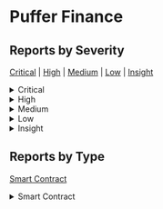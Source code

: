 # Puffer Finance

## Reports by Severity

[Critical](./#critical) | [High](./#high) | [Medium](./#medium) | [Low](./#low) | [Insight](./#insight)

<details>

<summary>Critical</summary>

* [28788 - \[SC - Critical\] Slash during a withdrawal from EigenLayer will ...](28788-sc-critical-slash-during-a-withdrawal-from-eigenlayer-will-....md)

</details>

<details>

<summary>High</summary>

* [29033 - \[SC - High\] Queued data will be lost if Tx is unsuccessful ...](29033-sc-high-queued-data-will-be-lost-if-tx-is-unsuccessful-....md)
* [29106 - \[SC - High\] Insufficient Handling of Partial Failures in Wi...](29106-sc-high-insufficient-handling-of-partial-failures-in-wi....md)

</details>

<details>

<summary>Medium</summary>

* [28613 - \[SC - Medium\] User will lose funds](28613-sc-medium-user-will-lose-funds.md)
* [28689 - \[SC - Medium\] incorrect lidoLockedETH value can block full re...](28689-sc-medium-incorrect-lidolockedeth-value-can-block-full-re....md)
* [28921 - \[SC - Medium\] Possibly protocol insolvency during a LIDO slas...](28921-sc-medium-possibly-protocol-insolvency-during-a-lido-slas....md)
* [29006 - \[SC - Medium\] Lack of Success check of the Timelock executeT...](29006-sc-medium-lack-of-success-check-of-the-timelock-executet....md)
* [29054 - \[SC - Medium\] Lido discounted withdrawals are not accounted for](29054-sc-medium-lido-discounted-withdrawals-are-not-accounted-for.md)
* [29060 - \[SC - Medium\] initiateETHWithdrawalsFromLido decreases totalA...](29060-sc-medium-initiateethwithdrawalsfromlido-decreases-totala....md)

</details>

<details>

<summary>Low</summary>

* [28623 - \[SC - Low\] Timelock transaction that consume more then \_ g...](28623-sc-low-timelock-transaction-that-consume-more-then-\_-g....md)
* [28663 - \[SC - Low\] Deposit of stETH fails due to LIDOs - wei corno...](28663-sc-low-deposit-of-steth-fails-due-to-lidos-wei-corno....md)
* [28665 - \[SC - Low\] Underflow risk in receive function due to discr...](28665-sc-low-underflow-risk-in-receive-function-due-to-discr....md)
* [28687 - \[SC - Low\] Timelocks executeTransaction incorrectly delete...](28687-sc-low-timelocks-executetransaction-incorrectly-delete....md)
* [28777 - \[SC - Low\] pufETHsrcTimelocksolexecuteTransaction - This b...](28777-sc-low-pufethsrctimelocksolexecutetransaction-this-b....md)
* [28789 - \[SC - Low\] Return value of call is not checked causing fai...](28789-sc-low-return-value-of-call-is-not-checked-causing-fai....md)
* [28792 - \[SC - Low\] Return value of low level isnt checked executio...](28792-sc-low-return-value-of-low-level-isnt-checked-executio....md)
* [28796 - \[SC - Low\] The PufferVaultgetPendingLidoETHAmount will ret...](28796-sc-low-the-puffervaultgetpendinglidoethamount-will-ret....md)
* [28946 - \[SC - Low\] The assets accounting of the vault can become o...](28946-sc-low-the-assets-accounting-of-the-vault-can-become-o....md)
* [28971 - \[SC - Low\] Double spending or double execution of transact...](28971-sc-low-double-spending-or-double-execution-of-transact....md)
* [29015 - \[SC - Low\] Boolean return value of addresscall function no...](29015-sc-low-boolean-return-value-of-addresscall-function-no....md)
* [29067 - \[SC - Low\] Puffer Finance Missing Verification of Externa...](29067-sc-low-puffer-finance-missing-verification-of-externa....md)
* [29116 - \[SC - Low\] Using deposit results in more shares for the sa...](29116-sc-low-using-deposit-results-in-more-shares-for-the-sa....md)

</details>

<details>

<summary>Insight</summary>

* [28612 - \[SC - Insight\] EigenLayers share rate can be massively inflate...](28612-sc-insight-eigenlayers-share-rate-can-be-massively-inflate....md)
* [28625 - \[SC - Insight\] Gas griefing is possible on external call](28625-sc-insight-gas-griefing-is-possible-on-external-call.md)
* [28629 - \[SC - Insight\] Missing restricted modifier on claimWithdrawalF...](28629-sc-insight-missing-restricted-modifier-on-claimwithdrawalf....md)
* [28630 - \[SC - Insight\] Improper Validation for Partial Filling of INCH...](28630-sc-insight-improper-validation-for-partial-filling-of-inch....md)
* [28632 - \[SC - Insight\] Setting delay at MINIMUM\_DELAY in timelock fails](28632-sc-insight-setting-delay-at-minimum\_delay-in-timelock-fails.md)
* [28645 - \[SC - Insight\] Attacker Prevents All Users From Withdrawing Fu...](28645-sc-insight-attacker-prevents-all-users-from-withdrawing-fu....md)
* [28646 - \[SC - Insight\] Resubmission with Pause Bypass Potential Exploi...](28646-sc-insight-resubmission-with-pause-bypass-potential-exploi....md)
* [28650 - \[SC - Insight\] Protocol Insolvency due to the over inflated ca...](28650-sc-insight-protocol-insolvency-due-to-the-over-inflated-ca....md)
* [28656 - \[SC - Insight\] Blocking redeemwithdraw from vault](28656-sc-insight-blocking-redeemwithdraw-from-vault.md)
* [28660 - \[SC - Insight\] pufETHsrcTimelock\_setDelay - L State constant M...](28660-sc-insight-pufethsrctimelock\_setdelay-l-state-constant-m....md)
* [28688 - \[SC - Insight\] Unhandled Failure of \_executeTransaction Call i...](28688-sc-insight-unhandled-failure-of-\_executetransaction-call-i....md)
* [28695 - \[SC - Insight\] pufETHsrcTimelockexecuteTransaction - L The tim...](28695-sc-insight-pufethsrctimelockexecutetransaction-l-the-tim....md)
* [28698 - \[SC - Insight\] User can frontrun claim transaction to make cla...](28698-sc-insight-user-can-frontrun-claim-transaction-to-make-cla....md)
* [28702 - \[SC - Insight\] Malicious users can frontrun permits to DoS swaps](28702-sc-insight-malicious-users-can-frontrun-permits-to-dos-swaps.md)
* [28729 - \[SC - Insight\] MINIMUM\_DELAY uses incorrect value of days ins...](28729-sc-insight-minimum\_delay-uses-incorrect-value-of-days-ins....md)
* [28732 - \[SC - Insight\] External Call from Eigen Layer can fail silentl...](28732-sc-insight-external-call-from-eigen-layer-can-fail-silentl....md)
* [28773 - \[SC - Insight\] The function claimWithdrawalFromEigenLayer can ...](28773-sc-insight-the-function-claimwithdrawalfromeigenlayer-can-....md)
* [28775 - \[SC - Insight\] pufETHsrcTimelocksolexecuteTransaction - This b...](28775-sc-insight-pufethsrctimelocksolexecutetransaction-this-b....md)
* [28779 - \[SC - Insight\] Missing sender address check in receive may lea...](28779-sc-insight-missing-sender-address-check-in-receive-may-lea....md)
* [28813 - \[SC - Insight\] PufferVaultclaimWithdrawalFromLido according to...](28813-sc-insight-puffervaultclaimwithdrawalfromlido-according-to....md)
* [28827 - \[SC - Insight\] Multi requestid claims can trigger DOS](28827-sc-insight-multi-requestid-claims-can-trigger-dos.md)
* [28833 - \[SC - Insight\] Missing slippage protection in functions deposi...](28833-sc-insight-missing-slippage-protection-in-functions-deposi....md)
* [28852 - \[SC - Insight\] Reverting permit transactions caught in the cat...](28852-sc-insight-reverting-permit-transactions-caught-in-the-cat....md)
* [28934 - \[SC - Insight\] TimelockcancelTransaction does not check asser...](28934-sc-insight-timelockcanceltransaction-does-not-check-asser....md)
* [28942 - \[SC - Insight\] Self Destruction of inchRouter can lead to loss...](28942-sc-insight-self-destruction-of-inchrouter-can-lead-to-loss....md)
* [28947 - \[SC - Insight\] Info](28947-sc-insight-info.md)
* [28964 - \[SC - Insight\] Claiming withdrawals from Lido can lead to unbo...](28964-sc-insight-claiming-withdrawals-from-lido-can-lead-to-unbo....md)
* [28991 - \[SC - Insight\] Contract uint delay variable cannot be set to i...](28991-sc-insight-contract-uint-delay-variable-cannot-be-set-to-i....md)
* [29017 - \[SC - Insight\] Timelock is not capable of performing payable t...](29017-sc-insight-timelock-is-not-capable-of-performing-payable-t....md)
* [29073 - \[SC - Insight\] excuteTransaction in timelock contract will una...](29073-sc-insight-excutetransaction-in-timelock-contract-will-una....md)
* [29080 - \[SC - Insight\] Uninitialized uups upgradeable can lead to loss...](29080-sc-insight-uninitialized-uups-upgradeable-can-lead-to-loss....md)
* [29081 - \[SC - Insight\] No constructor should be used to set in upgrade...](29081-sc-insight-no-constructor-should-be-used-to-set-in-upgrade....md)
* [29082 - \[SC - Insight\] Restricted modifier should not be used with int...](29082-sc-insight-restricted-modifier-should-not-be-used-with-int....md)
* [29099 - \[SC - Insight\] Actual amount of stETH deposited is less than t...](29099-sc-insight-actual-amount-of-steth-deposited-is-less-than-t....md)
* [29110 - \[SC - Insight\] Insecure Token Allowance Management in PufferDe...](29110-sc-insight-insecure-token-allowance-management-in-pufferde....md)
* [29111 - \[SC - Insight\] Silent Failure of ERC Permit Calls in PufferDep...](29111-sc-insight-silent-failure-of-erc-permit-calls-in-pufferdep....md)

</details>

## Reports by Type

[Smart Contract](./#smart-contract)

<details>

<summary>Smart Contract</summary>

* [28612 - \[SC - Insight\] EigenLayers share rate can be massively inflate...](28612-sc-insight-eigenlayers-share-rate-can-be-massively-inflate....md)
* [28613 - \[SC - Medium\] User will lose funds](28613-sc-medium-user-will-lose-funds.md)
* [28623 - \[SC - Low\] Timelock transaction that consume more then \_ g...](28623-sc-low-timelock-transaction-that-consume-more-then-\_-g....md)
* [28625 - \[SC - Insight\] Gas griefing is possible on external call](28625-sc-insight-gas-griefing-is-possible-on-external-call.md)
* [28629 - \[SC - Insight\] Missing restricted modifier on claimWithdrawalF...](28629-sc-insight-missing-restricted-modifier-on-claimwithdrawalf....md)
* [28630 - \[SC - Insight\] Improper Validation for Partial Filling of INCH...](28630-sc-insight-improper-validation-for-partial-filling-of-inch....md)
* [28632 - \[SC - Insight\] Setting delay at MINIMUM\_DELAY in timelock fails](28632-sc-insight-setting-delay-at-minimum\_delay-in-timelock-fails.md)
* [28645 - \[SC - Insight\] Attacker Prevents All Users From Withdrawing Fu...](28645-sc-insight-attacker-prevents-all-users-from-withdrawing-fu....md)
* [28646 - \[SC - Insight\] Resubmission with Pause Bypass Potential Exploi...](28646-sc-insight-resubmission-with-pause-bypass-potential-exploi....md)
* [28650 - \[SC - Insight\] Protocol Insolvency due to the over inflated ca...](28650-sc-insight-protocol-insolvency-due-to-the-over-inflated-ca....md)
* [28656 - \[SC - Insight\] Blocking redeemwithdraw from vault](28656-sc-insight-blocking-redeemwithdraw-from-vault.md)
* [28660 - \[SC - Insight\] pufETHsrcTimelock\_setDelay - L State constant M...](28660-sc-insight-pufethsrctimelock\_setdelay-l-state-constant-m....md)
* [28663 - \[SC - Low\] Deposit of stETH fails due to LIDOs - wei corno...](28663-sc-low-deposit-of-steth-fails-due-to-lidos-wei-corno....md)
* [28665 - \[SC - Low\] Underflow risk in receive function due to discr...](28665-sc-low-underflow-risk-in-receive-function-due-to-discr....md)
* [28687 - \[SC - Low\] Timelocks executeTransaction incorrectly delete...](28687-sc-low-timelocks-executetransaction-incorrectly-delete....md)
* [28688 - \[SC - Insight\] Unhandled Failure of \_executeTransaction Call i...](28688-sc-insight-unhandled-failure-of-\_executetransaction-call-i....md)
* [28689 - \[SC - Medium\] incorrect lidoLockedETH value can block full re...](28689-sc-medium-incorrect-lidolockedeth-value-can-block-full-re....md)
* [28695 - \[SC - Insight\] pufETHsrcTimelockexecuteTransaction - L The tim...](28695-sc-insight-pufethsrctimelockexecutetransaction-l-the-tim....md)
* [28698 - \[SC - Insight\] User can frontrun claim transaction to make cla...](28698-sc-insight-user-can-frontrun-claim-transaction-to-make-cla....md)
* [28702 - \[SC - Insight\] Malicious users can frontrun permits to DoS swaps](28702-sc-insight-malicious-users-can-frontrun-permits-to-dos-swaps.md)
* [28729 - \[SC - Insight\] MINIMUM\_DELAY uses incorrect value of days ins...](28729-sc-insight-minimum\_delay-uses-incorrect-value-of-days-ins....md)
* [28732 - \[SC - Insight\] External Call from Eigen Layer can fail silentl...](28732-sc-insight-external-call-from-eigen-layer-can-fail-silentl....md)
* [28773 - \[SC - Insight\] The function claimWithdrawalFromEigenLayer can ...](28773-sc-insight-the-function-claimwithdrawalfromeigenlayer-can-....md)
* [28775 - \[SC - Insight\] pufETHsrcTimelocksolexecuteTransaction - This b...](28775-sc-insight-pufethsrctimelocksolexecutetransaction-this-b....md)
* [28777 - \[SC - Low\] pufETHsrcTimelocksolexecuteTransaction - This b...](28777-sc-low-pufethsrctimelocksolexecutetransaction-this-b....md)
* [28779 - \[SC - Insight\] Missing sender address check in receive may lea...](28779-sc-insight-missing-sender-address-check-in-receive-may-lea....md)
* [28788 - \[SC - Critical\] Slash during a withdrawal from EigenLayer will ...](28788-sc-critical-slash-during-a-withdrawal-from-eigenlayer-will-....md)
* [28789 - \[SC - Low\] Return value of call is not checked causing fai...](28789-sc-low-return-value-of-call-is-not-checked-causing-fai....md)
* [28792 - \[SC - Low\] Return value of low level isnt checked executio...](28792-sc-low-return-value-of-low-level-isnt-checked-executio....md)
* [28796 - \[SC - Low\] The PufferVaultgetPendingLidoETHAmount will ret...](28796-sc-low-the-puffervaultgetpendinglidoethamount-will-ret....md)
* [28813 - \[SC - Insight\] PufferVaultclaimWithdrawalFromLido according to...](28813-sc-insight-puffervaultclaimwithdrawalfromlido-according-to....md)
* [28827 - \[SC - Insight\] Multi requestid claims can trigger DOS](28827-sc-insight-multi-requestid-claims-can-trigger-dos.md)
* [28833 - \[SC - Insight\] Missing slippage protection in functions deposi...](28833-sc-insight-missing-slippage-protection-in-functions-deposi....md)
* [28852 - \[SC - Insight\] Reverting permit transactions caught in the cat...](28852-sc-insight-reverting-permit-transactions-caught-in-the-cat....md)
* [28921 - \[SC - Medium\] Possibly protocol insolvency during a LIDO slas...](28921-sc-medium-possibly-protocol-insolvency-during-a-lido-slas....md)
* [28934 - \[SC - Insight\] TimelockcancelTransaction does not check asser...](28934-sc-insight-timelockcanceltransaction-does-not-check-asser....md)
* [28942 - \[SC - Insight\] Self Destruction of inchRouter can lead to loss...](28942-sc-insight-self-destruction-of-inchrouter-can-lead-to-loss....md)
* [28946 - \[SC - Low\] The assets accounting of the vault can become o...](28946-sc-low-the-assets-accounting-of-the-vault-can-become-o....md)
* [28947 - \[SC - Insight\] Info](28947-sc-insight-info.md)
* [28964 - \[SC - Insight\] Claiming withdrawals from Lido can lead to unbo...](28964-sc-insight-claiming-withdrawals-from-lido-can-lead-to-unbo....md)
* [28971 - \[SC - Low\] Double spending or double execution of transact...](28971-sc-low-double-spending-or-double-execution-of-transact....md)
* [28991 - \[SC - Insight\] Contract uint delay variable cannot be set to i...](28991-sc-insight-contract-uint-delay-variable-cannot-be-set-to-i....md)
* [29006 - \[SC - Medium\] Lack of Success check of the Timelock executeT...](29006-sc-medium-lack-of-success-check-of-the-timelock-executet....md)
* [29015 - \[SC - Low\] Boolean return value of addresscall function no...](29015-sc-low-boolean-return-value-of-addresscall-function-no....md)
* [29017 - \[SC - Insight\] Timelock is not capable of performing payable t...](29017-sc-insight-timelock-is-not-capable-of-performing-payable-t....md)
* [29033 - \[SC - High\] Queued data will be lost if Tx is unsuccessful ...](29033-sc-high-queued-data-will-be-lost-if-tx-is-unsuccessful-....md)
* [29054 - \[SC - Medium\] Lido discounted withdrawals are not accounted for](29054-sc-medium-lido-discounted-withdrawals-are-not-accounted-for.md)
* [29060 - \[SC - Medium\] initiateETHWithdrawalsFromLido decreases totalA...](29060-sc-medium-initiateethwithdrawalsfromlido-decreases-totala....md)
* [29067 - \[SC - Low\] Puffer Finance Missing Verification of Externa...](29067-sc-low-puffer-finance-missing-verification-of-externa....md)
* [29073 - \[SC - Insight\] excuteTransaction in timelock contract will una...](29073-sc-insight-excutetransaction-in-timelock-contract-will-una....md)
* [29080 - \[SC - Insight\] Uninitialized uups upgradeable can lead to loss...](29080-sc-insight-uninitialized-uups-upgradeable-can-lead-to-loss....md)
* [29081 - \[SC - Insight\] No constructor should be used to set in upgrade...](29081-sc-insight-no-constructor-should-be-used-to-set-in-upgrade....md)
* [29082 - \[SC - Insight\] Restricted modifier should not be used with int...](29082-sc-insight-restricted-modifier-should-not-be-used-with-int....md)
* [29099 - \[SC - Insight\] Actual amount of stETH deposited is less than t...](29099-sc-insight-actual-amount-of-steth-deposited-is-less-than-t....md)
* [29106 - \[SC - High\] Insufficient Handling of Partial Failures in Wi...](29106-sc-high-insufficient-handling-of-partial-failures-in-wi....md)
* [29110 - \[SC - Insight\] Insecure Token Allowance Management in PufferDe...](29110-sc-insight-insecure-token-allowance-management-in-pufferde....md)
* [29111 - \[SC - Insight\] Silent Failure of ERC Permit Calls in PufferDep...](29111-sc-insight-silent-failure-of-erc-permit-calls-in-pufferdep....md)
* [29116 - \[SC - Low\] Using deposit results in more shares for the sa...](29116-sc-low-using-deposit-results-in-more-shares-for-the-sa....md)

</details>
